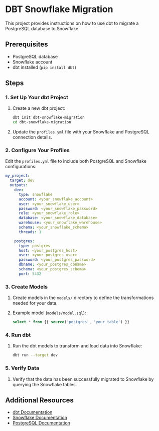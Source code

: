 # DBT Snowflake Migration

This project provides instructions on how to use dbt to migrate a PostgreSQL database to Snowflake.

## Prerequisites

- PostgreSQL database
- Snowflake account
- dbt installed (`pip install dbt`)

## Steps

### 1. Set Up Your dbt Project

1. Create a new dbt project:
    ```sh
    dbt init dbt-snowflake-migration
    cd dbt-snowflake-migration
    ```

2. Update the `profiles.yml` file with your Snowflake and PostgreSQL connection details.

### 2. Configure Your Profiles

Edit the `profiles.yml` file to include both PostgreSQL and Snowflake configurations:

```yaml
my_project:
  target: dev
  outputs:
    dev:
      type: snowflake
      account: <your_snowflake_account>
      user: <your_snowflake_user>
      password: <your_snowflake_password>
      role: <your_snowflake_role>
      database: <your_snowflake_database>
      warehouse: <your_snowflake_warehouse>
      schema: <your_snowflake_schema>
      threads: 1

    postgres:
      type: postgres
      host: <your_postgres_host>
      user: <your_postgres_user>
      password: <your_postgres_password>
      dbname: <your_postgres_dbname>
      schema: <your_postgres_schema>
      port: 5432
```

### 3. Create Models

1. Create models in the `models/` directory to define the transformations needed for your data.

2. Example model (`models/model.sql`):
    ```sql
    select * from {{ source('postgres', 'your_table') }}
    ```

### 4. Run dbt

1. Run the dbt models to transform and load data into Snowflake:
    ```sh
    dbt run --target dev
    ```

### 5. Verify Data

1. Verify that the data has been successfully migrated to Snowflake by querying the Snowflake tables.

## Additional Resources

- [dbt Documentation](https://docs.getdbt.com/)
- [Snowflake Documentation](https://docs.snowflake.com/)
- [PostgreSQL Documentation](https://www.postgresql.org/docs/)
